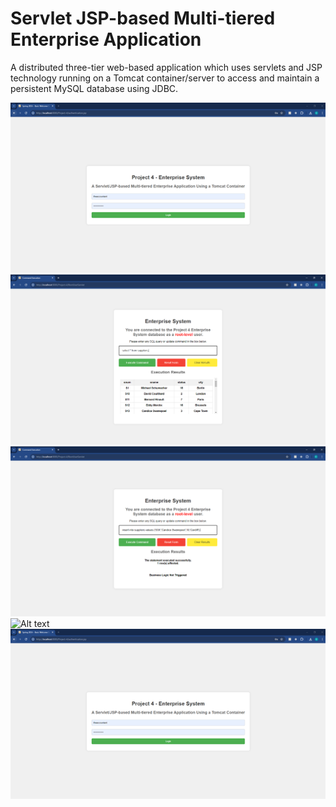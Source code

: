 # Servlet JSP-based Multi-tiered Enterprise Application
A distributed three-tier web-based application which uses servlets and JSP technology running on a Tomcat container/server to access and maintain a persistent MySQL database using JDBC.

![Alt text](https://github.com/EthanC43850/Servlet-JSP-based-Multi-tiered-Enterprise-Application/blob/main/Screen%20Shots/Picture1.png?raw=true)
![Alt text](https://github.com/EthanC43850/Servlet-JSP-based-Multi-tiered-Enterprise-Application/blob/main/Screen%20Shots/picture2.PNG?raw=true)
![Alt text](https://github.com/EthanC43850/Servlet-JSP-based-Multi-tiered-Enterprise-Application/blob/main/Screen%20Shots/picture3.PNG?raw=true)
![Alt text](![image](https://github.com/EthanC43850/Servlet-JSP-based-Multi-tiered-Enterprise-Application/assets/70659338/587e45ba-669d-4b84-88d2-5711cf759bf2)
)
![Alt text](https://github.com/EthanC43850/Servlet-JSP-based-Multi-tiered-Enterprise-Application/blob/main/Screen%20Shots/Picture1.png?raw=true)


